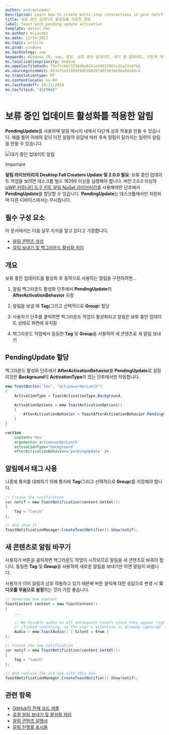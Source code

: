 ```yaml
---
author: andrewleader
Description: Learn how to create multi-step interactions in your notifications.
title: 보류 중인 업데이트 활성화를 적용한 알림
label: Toast with pending update activation
template: detail.hbs
ms.author: mijacobs
ms.date: 12/14/2017
ms.topic: article
ms.prod: windows
ms.technology: uwp
keywords: Windows 10, uwp, 알림, 보류 중인 업데이트, 대기 중 업데이트, 다단계 대화형 작업, 다단계 조작
ms.localizationpriority: medium
ms.openlocfilehash: f5efccbb73758d0e6541e59812801c22a22c87b5
ms.sourcegitcommit: 933e71a31989f8063b020746fdd16e9da94a44c4
ms.translationtype: MT
ms.contentlocale: ko-KR
ms.lasthandoff: 10/11/2018
ms.locfileid: "4529943"
---
```

# <a name="toast-with-pending-update-activation"></a>보류 중인 업데이트 활성화를 적용한 알림

**PendingUpdate**를 사용하여 알림 메시지 내에서 다단계 상호 작용을 만들 수 있습니다. 예를 들어 아래와 같이 이전 알림의 응답에 따라 후속 알림이 달라지는 일련의 알림을 만들 수 있습니다.

![대기 중인 업데이트 알림](images/toast-pendingupdate.gif)

> [!IMPORTANT]
> **알림 라이브러리의 Desktop Fall Creators Update 및 2.0.0 필요**: 보류 중인 업데이트 작업을 보려면 데스크톱 빌드 16299 이상을 실행해야 합니다. 버전 2.0.0 이상의 [UWP 커뮤니티 도구 키트 알림 NuGet 라이브러리](https://www.nuget.org/packages/Microsoft.Toolkit.Uwp.Notifications/)를 사용해야만 단추에서 **PendingUpdate**를 할당할 수 있습니다. **PendingUpdate**는 데스크톱에서만 지원되며 다른 디바이스에서는 무시됩니다.


## <a name="prerequisites"></a>필수 구성 요소

이 문서에서는 다음 실무 지식을 알고 있다고 가정합니다.

- [알림 콘텐츠 생성](adaptive-interactive-toasts.md)
- [알림 보내기 및 백그라운드 활성화 처리](send-local-toast.md)


## <a name="overview"></a>개요

보류 중인 업데이트를 활성화 후 동작으로 사용하는 알림을 구현하려면...

1. 알림 백그라운드 활성화 단추에서 **PendingUpdate**의 **AfterActivationBehavior** 지정

2. 알림을 보낼 때 **Tag**(그리고 선택적으로 **Group**) 할당

3. 사용자가 단추를 클릭하면 백그라운드 작업이 활성화되고 알림은 보류 중인 업데이트 상태로 화면에 유지됨

4. 백그라운드 작업에서 동일한 **Tag** 및 **Group**을 사용하여 새 콘텐츠로 새 알림 보내기


## <a name="assign-pendingupdate"></a>PendingUpdate 할당

백그라운드 활성화 단추에서 **AfterActivationBehavior**를 **PendingUpdate**로 설정 이것은 **Background**의 **ActivationType**이 있는 단추에서만 작동합니다.

```csharp
new ToastButton("Yes", "action=orderLunch")
{
    ActivationType = ToastActivationType.Background,

    ActivationOptions = new ToastActivationOptions()
    {
        AfterActivationBehavior = ToastAfterActivationBehavior.PendingUpdate
    }
}
```

```xml
<action
    content='Yes'
    arguments='action=orderLunch'
    activationType='background'
    afterActivationBehavior='pendingUpdate' />
```


## <a name="use-a-tag-on-the-notification"></a>알림에서 태그 사용

나중에 통지를 대체하기 위해 통지에 **Tag**(그리고 선택적으로 **Group**)를 지정해야 합니다.

```csharp
// Create the notification
var notif = new ToastNotification(content.GetXml())
{
    Tag = "lunch"
};

// And show it
ToastNotificationManager.CreateToastNotifier().Show(notif);
```


## <a name="replace-the-toast-with-new-content"></a>새 콘텐츠로 알림 바꾸기

사용자가 버튼을 클릭하면 백그라운드 작업이 시작되므로 알림을 새 콘텐츠로 바꿔야 합니다. 동일한 **Tag** 및 **Group**을 사용하여 새로운 알림을 보내기만 하면 알림이 바뀝니다.

사용자가 이미 알림과 상호 작용하고 있기 때문에 버튼 클릭에 대한 응답으로 변경 시 **오디오를 무음으로 설정**하는 것이 가장 좋습니다.

```csharp
// Generate new content
ToastContent content = new ToastContent()
{
    ...

    // We disable audio on all subsequent toasts since they appear right after the user
    // clicked something, so the user's attention is already captured
    Audio = new ToastAudio() { Silent = true }
};

// Create the new notification
var notif = new ToastNotification(content.GetXml())
{
    Tag = "lunch"
};

// And replace the old one with this one
ToastNotificationManager.CreateToastNotifier().Show(notif);
```


## <a name="related-topics"></a>관련 항목

- [GitHub의 전체 코드 샘플](https://github.com/WindowsNotifications/quickstart-toast-pending-update)
- [로컬 알림 보내기 및 활성화 처리](send-local-toast.md)
- [알림 콘텐츠 설명서](adaptive-interactive-toasts.md)
- [알림 진행률 표시줄](toast-progress-bar.md)